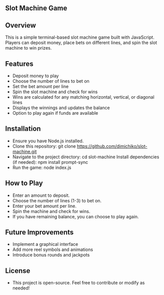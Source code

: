 ## Slot Machine Game

## Overview

This is a simple terminal-based slot machine game built with JavaScript. Players can deposit money, place bets on different lines, and spin the slot machine to win prizes.

## Features
- Deposit money to play
- Choose the number of lines to bet on
- Set the bet amount per line
- Spin the slot machine and check for wins
- Wins are calculated for any matching horizontal, vertical, or diagonal lines
- Displays the winnings and updates the balance
- Option to play again if funds are available

## Installation
- Ensure you have Node.js installed.
- Clone this repository:
git clone https://github.com/dimichiko/slot-machine.git
- Navigate to the project directory:
cd slot-machine
Install dependencies (if needed):
npm install prompt-sync
- Run the game:
node index.js

## How to Play
- Enter an amount to deposit.
- Choose the number of lines (1-3) to bet on.
- Enter your bet amount per line.
- Spin the machine and check for wins.
- If you have remaining balance, you can choose to play again.

## Future Improvements
- Implement a graphical interface
- Add more reel symbols and animations
- Introduce bonus rounds and jackpots

## License

- This project is open-source. Feel free to contribute or modify as needed!

